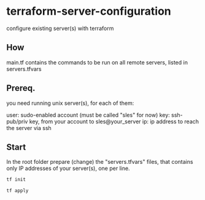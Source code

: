 # terraform-server-configuration

configure existing server(s) with terraform

## How

main.tf contains the commands to be run on all remote servers, listed in servers.tfvars


## Prereq.

you need running unix server(s), for each of them:

user: sudo-enabled account (must be called "sles" for now)
key: ssh-pub/priv key, from your account to sles@your_server
ip: ip address to reach the server via ssh


## Start

In the root folder prepare (change) the "servers.tfvars" files,
that contains only IP addresses of your server(s), one per line.

```bash
tf init
```

```bash
tf apply
```

